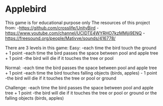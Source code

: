 # Applebird
This game is for educational purpose only 
The resources of this project from: 
-https://github.com/crosslife/UnityBird
-https://www.youtube.com/channel/UCIDTE4WYRHO7kzMMjji9ENQ
-https://freesound.org/people/Mativve/sounds/416778/

There are 3 levels in this game:
Easy: 
-each time the bird touch the ground + 1 point
-each time the bird passes the space between pool and apple tree + 1 point
-the bird will die if it touches the tree or pool

Normal: 
-each time the bird passes the space between pool and apple tree + 1 point
-each time the bird touches falling objects (birds, apples) - 1 point
-the bird will die if it touches the tree or pool or ground

Challenge:
-each time the bird passes the space between pool and apple tree + 1 point
-the bird will die if it touches the tree or pool or ground or the falling objects (birds, apples)
